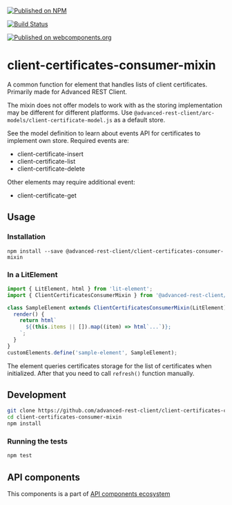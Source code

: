 [![Published on NPM](https://img.shields.io/npm/v/@advanced-rest-client/client-certificates-consumer-mixin.svg)](https://www.npmjs.com/package/@advanced-rest-client/client-certificates-consumer-mixin)

[![Build Status](https://travis-ci.org/advanced-rest-client/client-certificates-consumer-mixin.svg?branch=stage)](https://travis-ci.org/advanced-rest-client/client-certificates-consumer-mixin)

[![Published on webcomponents.org](https://img.shields.io/badge/webcomponents.org-published-blue.svg)](https://www.webcomponents.org/element/advanced-rest-client/client-certificates-consumer-mixin)

# client-certificates-consumer-mixin

A common function for element that handles lists of client certificates. Primarily made for Advanced REST Client.

The mixin does not offer models to work with as the storing implementation may be different for different platforms.
Use `@advanced-rest-client/arc-models/client-certificate-model.js` as a default store.

See the model definition to learn about events API for certificates to implement own store.
Required events are:
-   client-certificate-insert
-   client-certificate-list
-   client-certificate-delete

Other elements may require additional event:
-   client-certificate-get

## Usage

### Installation
```
npm install --save @advanced-rest-client/client-certificates-consumer-mixin
```

### In a LitElement

```js
import { LitElement, html } from 'lit-element';
import { ClientCertificatesConsumerMixin } from '@advanced-rest-client/client-certificates-consumer-mixin/client-certificates-consumer-mixin.js';

class SampleElement extends ClientCertificatesConsumerMixin(LitElement) {
  render() {
    return html`
      ${(this.items || []).map((item) => html`...`)};
    `;
  }
}
customElements.define('sample-element', SampleElement);
```

The element queries certificates storage for the list of certificates when initialized.
After that you need to call `refresh()` function manually.

## Development

```sh
git clone https://github.com/advanced-rest-client/client-certificates-consumer-mixin
cd client-certificates-consumer-mixin
npm install
```

### Running the tests

```sh
npm test
```

## API components

This components is a part of [API components ecosystem](https://elements.advancedrestclient.com/)
